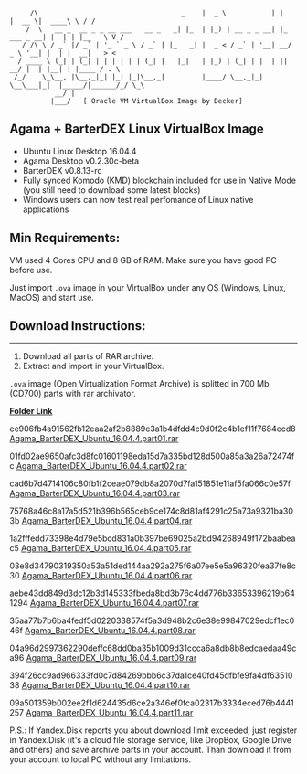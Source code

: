```                                                ____             _            _____  ________   __
     /\                                   _    |  _ \           | |          |  __ \|  ____\ \ / /
    /  \   __ _  __ _ _ __ ___   __ _   _| |_  | |_) | __ _ _ __| |_ ___ _ __| |  | | |__   \ V / 
   / /\ \ / _` |/ _` | '_ ` _ \ / _` | |_   _| |  _ < / _` | '__| __/ _ \ '__| |  | |  __|   > <  
  / ____ \ (_| | (_| | | | | | | (_| |   |_|   | |_) | (_| | |  | ||  __/ |  | |__| | |____ / . \ 
 /_/    \_\__, |\__,_|_| |_| |_|\__,_|         |____/ \__,_|_|   \__\___|_|  |_____/|______/_/ \_\
           __/ |                                                                                  
          |___/   [ Oracle VM VirtualBox Image by Decker]
```

## Agama + BarterDEX Linux VirtualBox Image

- Ubuntu Linux Desktop 16.04.4
- Agama Desktop v0.2.30c-beta 
- BarterDEX v0.8.13-rc
- Fully synced Komodo (KMD) blockchain included for use in Native Mode (you still need to download some latest blocks)
- Windows users can now test real perfomance of Linux native applications

## Min Requirements:
VM used 4 Cores CPU and 8 GB of RAM. Make sure you have good PC before use.

Just import `.ova` image in your VirtualBox under any OS (Windows, Linux, MacOS) and start use.

## Download Instructions:
---

1. Download all parts of RAR archive.
2. Extract and import in your VirtualBox. 

`.ova` image (Open Virtualization Format Archive) is splitted in 700 Mb (CD700) parts with rar archivator.


**[Folder Link](https://yadi.sk/d/ZzPbp7YQ3TezHX)**

ee906fb4a91562fb12eaa2af2b8889e3a1b4dfdd4c9d0f2c4b1ef11f7684ecd8  [Agama_BarterDEX_Ubuntu_16.04.4.part01.rar](https://yadi.sk/d/vD1l8dzJ3TeyCi)

01fd02ae9650afc3d8fc01601198eda15d7a335bd128d500a85a3a26a72474fc  [Agama_BarterDEX_Ubuntu_16.04.4.part02.rar](https://yadi.sk/d/qPfE4Lk23TeyEk)

cad6b7d4714106c80fb1f2ceae079db8a2070d7fa151851e11af5fa066c0e57f  [Agama_BarterDEX_Ubuntu_16.04.4.part03.rar ](https://yadi.sk/d/950hTN703TeyFH)

75768a46c8a17a5d521b396b565ceb9ce174c8d81af4291c25a73a9321ba303b  [Agama_BarterDEX_Ubuntu_16.04.4.part04.rar](https://yadi.sk/d/p96UrSz13TeyG2)

1a2fffedd73398e4d79e5bcd831a0b397be69025a2bd94268949f172baabeac5  [Agama_BarterDEX_Ubuntu_16.04.4.part05.rar](https://yadi.sk/d/At37JDWy3TeyGr)

03e8d34790319350a53a51ded144aa292a275f6a07ee5e5a96320fea37fe8c30  [Agama_BarterDEX_Ubuntu_16.04.4.part06.rar](https://yadi.sk/d/x80OWXLd3TeyH9)

aebe43dd849d3dc12b3d145333fbeda8bd3b76c4dd776b33653396219b641294  [Agama_BarterDEX_Ubuntu_16.04.4.part07.rar](https://yadi.sk/d/fBMGbNos3TeyWL)

35aa77b7b6ba4fedf5d0220338574f5a3d948b2c6e38e99847029edcf1ec046f  [Agama_BarterDEX_Ubuntu_16.04.4.part08.rar](https://yadi.sk/d/0kTIUDc-3TeyWN)

04a96d2997362290deffc68dd0ba35b1009d31ccca6a8db8b8edcaedaa49ca96  [Agama_BarterDEX_Ubuntu_16.04.4.part09.rar](https://yadi.sk/d/wCbgXTQZ3Tez8H)

394f26cc9ad966333fd0c7d84269bbb6c37da1ce40fd45dfbfe9fa4df6351038  [Agama_BarterDEX_Ubuntu_16.04.4.part10.rar](https://yadi.sk/d/aE6H8PPz3Tez9S)

09a501359b002ee2f1d624435d6ce2a346ef0fca02317b3334eced76b4441257  [Agama_BarterDEX_Ubuntu_16.04.4.part11.rar](https://yadi.sk/d/eHYdDLqN3TezGo)

P.S.: If Yandex.Disk reports you about download limit exceeded, just register in Yandex.Disk (it's a cloud
file storage service, like DropBox, Google Drive and others) and save archive parts in your account. Than
download it from your account to local PC without any limitations.